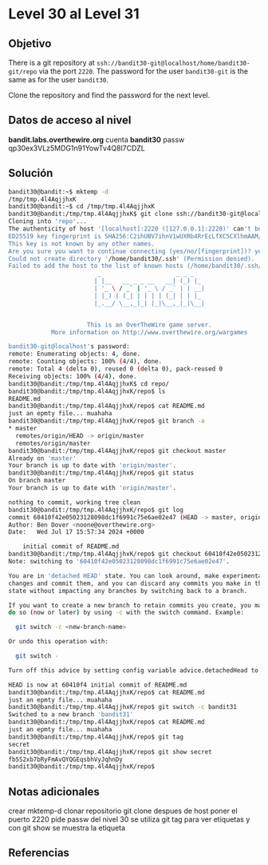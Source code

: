 # Level 30 al Level 31

## Objetivo 
There is a git repository at `ssh://bandit30-git@localhost/home/bandit30-git/repo` via the port `2220`. The password for the user `bandit30-git` is the same as for the user `bandit30`.

Clone the repository and find the password for the next level.

## Datos de acceso al nivel
**bandit.labs.overthewire.org**
cuenta
**bandit30**
passw
qp30ex3VLz5MDG1n91YowTv4Q8l7CDZL

## Solución 
```bash
bandit30@bandit:~$ mktemp -d
/tmp/tmp.4l4AqjjhxK
bandit30@bandit:~$ cd /tmp/tmp.4l4AqjjhxK
bandit30@bandit:/tmp/tmp.4l4AqjjhxK$ git clone ssh://bandit30-git@localhost:2220/home/bandit30-git/repo
Cloning into 'repo'...
The authenticity of host '[localhost]:2220 ([127.0.0.1]:2220)' can't be established.
ED25519 key fingerprint is SHA256:C2ihUBV7ihnV1wUXRb4RrEcLfXC5CXlhmAAM/urerLY.
This key is not known by any other names.
Are you sure you want to continue connecting (yes/no/[fingerprint])? yes
Could not create directory '/home/bandit30/.ssh' (Permission denied).
Failed to add the host to the list of known hosts (/home/bandit30/.ssh/known_hosts).
                         _                     _ _ _
                        | |__   __ _ _ __   __| (_) |_
                        | '_ \ / _` | '_ \ / _` | | __|
                        | |_) | (_| | | | | (_| | | |_
                        |_.__/ \__,_|_| |_|\__,_|_|\__|


                      This is an OverTheWire game server.
            More information on http://www.overthewire.org/wargames

bandit30-git@localhost's password:
remote: Enumerating objects: 4, done.
remote: Counting objects: 100% (4/4), done.
remote: Total 4 (delta 0), reused 0 (delta 0), pack-reused 0
Receiving objects: 100% (4/4), done.
bandit30@bandit:/tmp/tmp.4l4AqjjhxK$ cd repo/
bandit30@bandit:/tmp/tmp.4l4AqjjhxK/repo$ ls
README.md
bandit30@bandit:/tmp/tmp.4l4AqjjhxK/repo$ cat README.md
just an epmty file... muahaha
bandit30@bandit:/tmp/tmp.4l4AqjjhxK/repo$ git branch -a
* master
  remotes/origin/HEAD -> origin/master
  remotes/origin/master
bandit30@bandit:/tmp/tmp.4l4AqjjhxK/repo$ git checkout master
Already on 'master'
Your branch is up to date with 'origin/master'.
bandit30@bandit:/tmp/tmp.4l4AqjjhxK/repo$ git status
On branch master
Your branch is up to date with 'origin/master'.

nothing to commit, working tree clean
bandit30@bandit:/tmp/tmp.4l4AqjjhxK/repo$ git log
commit 60410f42e05023128098dc1f6991c75e6ae02e47 (HEAD -> master, origin/master, origin/HEAD)
Author: Ben Dover <noone@overthewire.org>
Date:   Wed Jul 17 15:57:34 2024 +0000

    initial commit of README.md
bandit30@bandit:/tmp/tmp.4l4AqjjhxK/repo$ git checkout 60410f42e05023128098dc1f6991c75e6ae02e47
Note: switching to '60410f42e05023128098dc1f6991c75e6ae02e47'.

You are in 'detached HEAD' state. You can look around, make experimental
changes and commit them, and you can discard any commits you make in this
state without impacting any branches by switching back to a branch.

If you want to create a new branch to retain commits you create, you may
do so (now or later) by using -c with the switch command. Example:

  git switch -c <new-branch-name>

Or undo this operation with:

  git switch -

Turn off this advice by setting config variable advice.detachedHead to false

HEAD is now at 60410f4 initial commit of README.md
bandit30@bandit:/tmp/tmp.4l4AqjjhxK/repo$ cat README.md
just an epmty file... muahaha
bandit30@bandit:/tmp/tmp.4l4AqjjhxK/repo$ git switch -c bandit31
Switched to a new branch 'bandit31'
bandit30@bandit:/tmp/tmp.4l4AqjjhxK/repo$ cat README.md
just an epmty file... muahaha
bandit30@bandit:/tmp/tmp.4l4AqjjhxK/repo$ git tag
secret
bandit30@bandit:/tmp/tmp.4l4AqjjhxK/repo$ git show secret
fb5S2xb7bRyFmAvQYQGEqsbhVyJqhnDy
bandit30@bandit:/tmp/tmp.4l4AqjjhxK/repo$
```

## Notas adicionales

crear mktemp-d 
clonar repositorio git clone despues de host poner el puerto 2220
pide passw del nivel 30
se utiliza git tag para ver etiquetas y
con git show se muestra la etiqueta
## Referencias 
